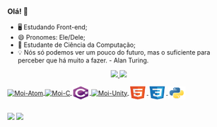 ### Olá! 👋

- 🖥️ Estudando Front-end;
- 😄 Pronomes: Ele/Dele;
- 📒 Estudante de Ciência da Computação;
- 💡 Nós só podemos ver um pouco do futuro, mas o suficiente para perceber que há muito a fazer. - Alan Turing.

<div align="center">
  <a href="https://github.com/MoisesLimaCC">
  <img height="150em" src="https://github-readme-stats.vercel.app/api?username=MoisesLimaCC&show_icons=true&theme=tokyonight&include_all_commits=true&count_private=true"/>
  <img height="150em" src="https://github-readme-stats.vercel.app/api/top-langs/?username=MoisesLimaCC&layout=compact&langs_count=7&theme=tokyonight"/>
</div>

<div style="display: inline_block"><br>
  <img align="center" alt="Moi-Atom" height="30" width="40" src="https://cdn.jsdelivr.net/gh/devicons/devicon/icons/atom/atom-original.svg">
  <img align="center" alt="Moi-C" height="30" width="40" src="https://cdn.jsdelivr.net/gh/devicons/devicon/icons/c/c-line.svg">
  <img align="center" alt="Moi-Csharp" height="30" width="40" src="https://raw.githubusercontent.com/devicons/devicon/master/icons/csharp/csharp-original.svg">
  <img align="center" alt="Moi-Unity" height="30" width="40" src="https://cdn.jsdelivr.net/gh/devicons/devicon/icons/unity/unity-original.svg">
  <img align="center" alt="Moi-HTML" height="30" width="40" src="https://raw.githubusercontent.com/devicons/devicon/master/icons/html5/html5-original.svg">
  <img align="center" alt="Moi-CSS" height="30" width="40" src="https://raw.githubusercontent.com/devicons/devicon/master/icons/css3/css3-original.svg">
  <img align="center" alt="Moi-Python" height="30" width="40" src="https://raw.githubusercontent.com/devicons/devicon/master/icons/python/python-original.svg">
  
</div>

##

<div>
  
  <a href = "mailto:moiseslimaredes@gmail.com"><img src="https://img.shields.io/badge/Gmail-D14836?style=for-the-badge&logo=gmail&logoColor=white"></a>
  <a href="https://www.linkedin.com/in/moises-lima-90065a228/" target="_blank"><img src="https://img.shields.io/badge/-LinkedIn-%230077B5?style=for-the-badge&logo=linkedin&logoColor=white" target="_blank"></a> 
 
  
 

</div>
